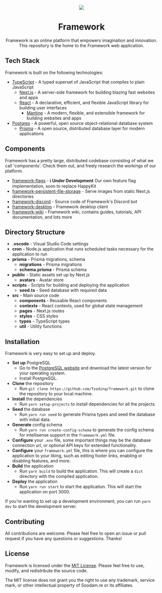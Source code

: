 <div align="center">
  <img src="https://invent.soodam.rocks/Soodam.re/framework/-/raw/main/public/logo-dark.png" />
  <h1>Framework</h1>
  
  Framework is an online platform that empowers imagination and innovation. This repository is the home to the Framework web application.
  
</div>

## Tech Stack

Framework is built on the following technologies:

- [TypeScript](https://www.typescriptlang.org) - A typed superset of JavaScript that compiles to plain JavaScript
  - [Next.js](https://nextjs.org) - A server-side framework for building blazing fast websites and apps
  - [React](https://reactjs.org) - A declarative, efficient, and flexible JavaScript library for building user interfaces
    - [Mantine](https://mantine.dev) - A modern, flexible, and extensible framework for building websites and apps
- [Postgres](https://www.postgresql.org) - A powerful, open source object-relational database system
  - [Prisma](https://www.prisma.io) - A open source, distributed database layer for modern applications

## Components

Framework has a pretty large, distributed codebase consisting of what we call 'components'. Check them out, and freely research the workings of our platform.

- [framework-flags](https://invent.soodam.rocks/Soodam.re/framework-flags) - **ℹ️ Under Development** Our own feature flag implementation, soon to replace HappyKit
- [framework-persistent-file-storage](https://invent.soodam.rocks/Soodam.re/framework-persistent-file-storage) - Serve images from static Next.js directories
- [framework-discord](https://invent.soodam.rocks/Soodam.re/framework-discord) - Source code of Framework's Discord bot
- [framework-desktop](https://invent.soodam.rocks/Soodam.re/framework-desktop) - Framework desktop client
- [framework-wiki](https://invent.soodam.rocks/Soodam.re/framework-wiki) - Framework wiki, contains guides, tutorials, API documentation, and lots more

## Directory Structure

- **.vscode** - Visual Studio Code settings
- **cron** - Node.js application that runs scheduled tasks necessary for the application to run
- **prisma** - Prisma migrations, schema
  - **migrations** - Prisma migrations
  - **schema.prisma** - Prisma schema
- **public** - Static assets set up by Next.js
  - **avatars** - Avatar store
- **scripts** - Scripts for building and deploying the application
  - **seed.ts** - Seed database with required data
- **src** - Main source code
  - **components** - Reusable React components
  - **contexts** - React contexts, used for global state management
  - **pages** - Next.js routes
  - **styles** - CSS styles
  - **types** - TypeScript types
  - **util** - Utility functions

## Installation

Framework is very easy to set up and deploy.

- **Set up** PostgreSQL
  - Go to the [PostgreSQL website](https://www.postgresql.org/download/) and download the latest version for your operating system.
  - Install PostgreSQL.
- **Clone** the repository
  - Run `git clone https://github.com/Tsodinq/framework.git` to clone the repository to your local machine.
- **Install** the dependencies
  - Run `yarn setup-projects` to install dependencies for all the projects.
- **Seed** the database
  - Run `yarn run seed` to generate Prisma types and seed the database with initial data.
- **Generate** config schema
  - Run `yarn run create-config-schema` to generate the config schema for intellisense support in the `framework.yml` file.
- **Configure** your `.env` file, some important things may be the database connection url, or optional API keys for extended functionality.
- **Configure** your `framework.yml` file, this is where you can configure the application to your liking, such as editing footer links, enabling or disabling features, and more.
- **Build** the application
  - Run `yarn build` to build the application. This will create a `dist` directory with the compiled application.
- **Deploy** the application
  - Run `yarn run start` to start the application. This will start the application on port 3000.

If you're wanting to set up a development environment, you can run `yarn dev` to start the development server.

## Contributing

All contributions are welcome. Please feel free to open an issue or pull request if you have any questions or suggestions. Thanks!

## License

Framework is licensed under the [MIT License](https://opensource.org/licenses/MIT). Please feel free to use, modify, and redistribute the source code.

The MIT license does not grant you the right to use any trademark, service mark, or other intellectual property of Soodam.re or its affiliates.
